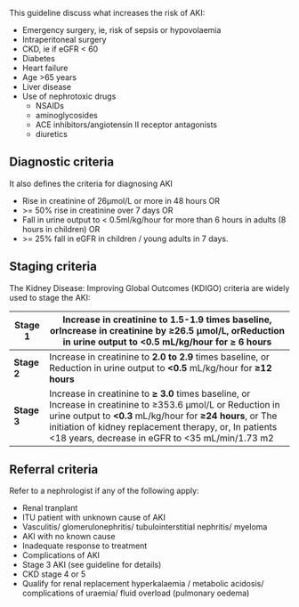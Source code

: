 This guideline discuss what increases the risk of AKI:  
* Emergency surgery, ie, risk of sepsis or hypovolaemia
* Intraperitoneal surgery
* CKD, ie if eGFR \< 60
* Diabetes
* Heart failure
* Age \>65 years
* Liver disease
* Use of nephrotoxic drugs
	+ NSAIDs
	+ aminoglycosides
	+ ACE inhibitors/angiotensin II receptor antagonists
	+ diuretics

  
Diagnostic criteria
-------------------

  
It also defines the criteria for diagnosing AKI  
* Rise in creatinine of 26µmol/L or more in 48 hours OR
* \>\= 50% rise in creatinine over 7 days OR
* Fall in urine output to \< 0\.5ml/kg/hour for more than 6 hours in adults (8 hours in children) OR
* \>\= 25% fall in eGFR in children / young adults in 7 days.

  
Staging criteria
----------------

  
The Kidney Disease: Improving Global Outcomes (KDIGO) criteria are widely used to stage the AKI:  
  


| **Stage 1** | Increase in creatinine to **1\.5\-1\.9** times baseline, orIncrease in creatinine by ≥26\.5 µmol/L, orReduction in urine output to **\<0\.5** mL/kg/hour for **≥ 6 hours** |
| --- | --- |
| **Stage 2** | Increase in creatinine to **2\.0 to 2\.9** times baseline, or Reduction in urine output to **\<0\.5** mL/kg/hour for **≥12 hours** |
| **Stage 3** | Increase in creatinine to **≥ 3\.0** times baseline, or Increase in creatinine to ≥353\.6 µmol/L or Reduction in urine output to **\<0\.3** mL/kg/hour for **≥24 hours**, or The initiation of kidney replacement therapy, or, In patients \<18 years, decrease in eGFR to \<35 mL/min/1\.73 m2 |

  
Referral criteria
-----------------

  
Refer to a nephrologist if any of the following apply:  
* Renal tranplant
* ITU patient with unknown cause of AKI
* Vasculitis/ glomerulonephritis/ tubulointerstitial nephritis/ myeloma
* AKI with no known cause
* Inadequate response to treatment
* Complications of AKI
* Stage 3 AKI (see guideline for details)
* CKD stage 4 or 5
* Qualify for renal replacement hyperkalaemia / metabolic acidosis/ complications of uraemia/ fluid overload (pulmonary oedema)
